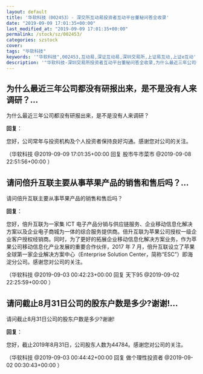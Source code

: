 ```yaml
---
layout: default
title: '华软科技（002453）- 深交所互动易投资者互动平台董秘问答全收录'
date: "2019-09-09 17:01:35+00:00"
last_modified_at: "2019-09-09 17:01:35+00:00"
permalink: /stock/sz/002453/
categories: szstock
cover: 
tags: "华软科技"
keywords: '"华软科技",002453,互动易,深证互动易,深圳交易所,上证易互动,上证e互动'
description: '"华软科技-深圳交易所投资者互动平台董秘问答全收录,为什么最近三年公司都没有研报出来，是不是没有人来调研？"'
---
```


## 为什么最近三年公司都没有研报出来，是不是没有人来调研？...

为什么最近三年公司都没有研报出来，是不是没有人来调研？

**回复**：

您好，公司常年与投资机构及个人投资者保持良好沟通。感谢您对公司的关注。 

（华软科技  @2019-09-09 17:01:35+00:00 回复 股市牛市菜市  @2019-09-08 22:51:56+00:00 ）

## 请问倍升互联主要从事苹果产品的销售和售后吗？...

请问倍升互联主要从事苹果产品的销售和售后吗？

**回复**：

您好，倍升互联为一家集 ICT 电子产品分销与供应链服务、企业移动信息化解决方案以及企业电子商城为一体的综合服务提供商。倍升互联为苹果公司授权一级企业客户授权经销商。同时，为了更好的拓展企业移动信息化解决方案业务，作为苹果公司移动信息化产业发展的重要合作伙伴，2017 年 7 月，倍升互联设立了苹果全球第一家企业解决方案中心（Enterprise Solution Center，简称“ESC”）即海淀分公司。感谢您对公司的关注。 

（华软科技  @2019-09-03 00:42:23+00:00 回复 天下95  @2019-09-02 22:25:59+00:00 ）

## 请问截止8月31日公司的股东户数是多少?谢谢!...

请问截止8月31日公司的股东户数是多少?谢谢!

**回复**：

您好，截止2019年8月31日，公司股东人数为44784。感谢您对公司的关注。 

（华软科技  @2019-09-03 00:44:42+00:00 回复 做个理性投资者  @2019-09-02 00:30:43+00:00 ）

